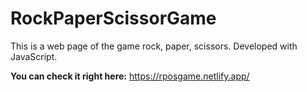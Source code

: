 # RockPaperScissorGame
This is a web page of the game rock, paper, scissors. Developed with JavaScript.


**You can check it right here:**  https://rposgame.netlify.app/
